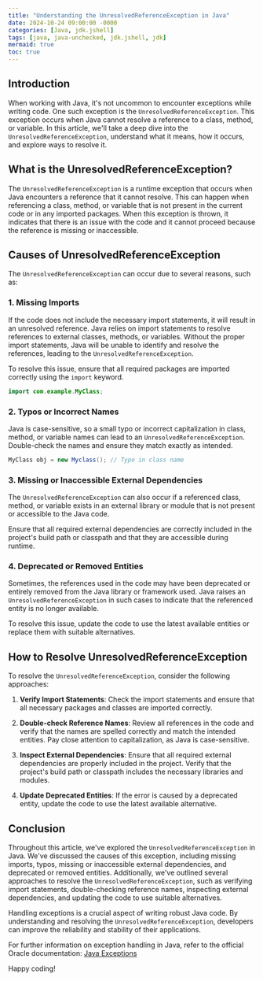 ```yaml
---
title: "Understanding the UnresolvedReferenceException in Java"
date: 2024-10-24 09:00:00 -0000
categories: [Java, jdk.jshell]
tags: [java, java-unchecked, jdk.jshell, jdk]
mermaid: true
toc: true
---
```



## Introduction

When working with Java, it's not uncommon to encounter exceptions while writing code. One such exception is the `UnresolvedReferenceException`. This exception occurs when Java cannot resolve a reference to a class, method, or variable. In this article, we'll take a deep dive into the `UnresolvedReferenceException`, understand what it means, how it occurs, and explore ways to resolve it.

## What is the UnresolvedReferenceException?

The `UnresolvedReferenceException` is a runtime exception that occurs when Java encounters a reference that it cannot resolve. This can happen when referencing a class, method, or variable that is not present in the current code or in any imported packages. When this exception is thrown, it indicates that there is an issue with the code and it cannot proceed because the reference is missing or inaccessible.

## Causes of UnresolvedReferenceException

The `UnresolvedReferenceException` can occur due to several reasons, such as:

### 1. Missing Imports

If the code does not include the necessary import statements, it will result in an unresolved reference. Java relies on import statements to resolve references to external classes, methods, or variables. Without the proper import statements, Java will be unable to identify and resolve the references, leading to the `UnresolvedReferenceException`.

To resolve this issue, ensure that all required packages are imported correctly using the `import` keyword.

```java
import com.example.MyClass;
```

### 2. Typos or Incorrect Names

Java is case-sensitive, so a small typo or incorrect capitalization in class, method, or variable names can lead to an `UnresolvedReferenceException`. Double-check the names and ensure they match exactly as intended.

```java
MyClass obj = new Myclass(); // Typo in class name
```

### 3. Missing or Inaccessible External Dependencies

The `UnresolvedReferenceException` can also occur if a referenced class, method, or variable exists in an external library or module that is not present or accessible to the Java code.

Ensure that all required external dependencies are correctly included in the project's build path or classpath and that they are accessible during runtime.

### 4. Deprecated or Removed Entities

Sometimes, the references used in the code may have been deprecated or entirely removed from the Java library or framework used. Java raises an `UnresolvedReferenceException` in such cases to indicate that the referenced entity is no longer available.

To resolve this issue, update the code to use the latest available entities or replace them with suitable alternatives.

## How to Resolve UnresolvedReferenceException

To resolve the `UnresolvedReferenceException`, consider the following approaches:

1. **Verify Import Statements**: Check the import statements and ensure that all necessary packages and classes are imported correctly.

2. **Double-check Reference Names**: Review all references in the code and verify that the names are spelled correctly and match the intended entities. Pay close attention to capitalization, as Java is case-sensitive.

3. **Inspect External Dependencies**: Ensure that all required external dependencies are properly included in the project. Verify that the project's build path or classpath includes the necessary libraries and modules.

4. **Update Deprecated Entities**: If the error is caused by a deprecated entity, update the code to use the latest available alternative.

## Conclusion

Throughout this article, we've explored the `UnresolvedReferenceException` in Java. We've discussed the causes of this exception, including missing imports, typos, missing or inaccessible external dependencies, and deprecated or removed entities. Additionally, we've outlined several approaches to resolve the `UnresolvedReferenceException`, such as verifying import statements, double-checking reference names, inspecting external dependencies, and updating the code to use suitable alternatives.

Handling exceptions is a crucial aspect of writing robust Java code. By understanding and resolving the `UnresolvedReferenceException`, developers can improve the reliability and stability of their applications.

For further information on exception handling in Java, refer to the official Oracle documentation: [Java Exceptions](https://docs.oracle.com/en/java/javase/11/docs/api/java.base/java/lang/Exception.html)

Happy coding!